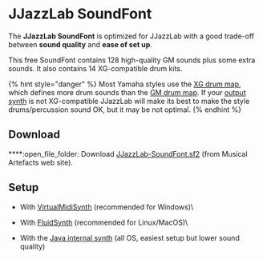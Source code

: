 # JJazzLab SoundFont

The **JJazzLab SoundFont** is optimized for JJazzLab with a good trade-off between **sound quality** and **ease of set up**.

This free SoundFont contains 128 high-quality GM sounds plus some extra sounds. It also contains 14 XG-compatible drum kits.

{% hint style="danger" %}
Most Yamaha styles use the [XG drum map](https://www.jjazzlab.com/images/doc/XG-DrumMap.png), which defines more drum sounds than the [GM drum map](https://en.wikipedia.org/wiki/File:GMStandardDrumMap.gif). If your [output synth](../output-synth.md) is not XG-compatible JJazzLab will make its best to make the style drums/percussion sound OK, but it may be not optimal.
{% endhint %}

## Download <a href="#high-quality-sounds" id="high-quality-sounds"></a>

****:open\_file\_folder: Download [JJazzLab-SoundFont.sf2](https://musical-artifacts.com/artifacts/1036) (from Musical Artefacts web site).

## Setup

* With [VirtualMidiSynth](virtualmidisynth.md) (recommended for Windows)\

* With [FluidSynth](fluidsynth.md) (recommended for Linux/MacOS)\

* With the [Java internal synth](java-internal-synth.md) (all OS, easiest setup but lower sound quality)

